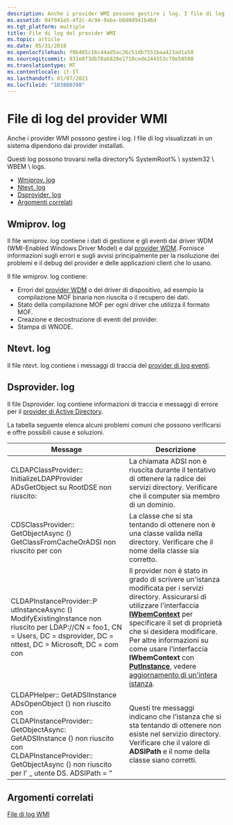```yaml
---
description: Anche i provider WMI possono gestire i log. I file di log visualizzati in un sistema dipendono dai provider installati.
ms.assetid: 04f041e5-4f2c-4c94-9aba-b040d941b46d
ms.tgt_platform: multiple
title: File di log del provider WMI
ms.topic: article
ms.date: 05/31/2018
ms.openlocfilehash: f0b485c16c44ad5ac26c51db7551baa423ad1a58
ms.sourcegitcommit: 831e8f3db78ab820e1710cede244553c70e50500
ms.translationtype: MT
ms.contentlocale: it-IT
ms.lasthandoff: 01/07/2021
ms.locfileid: "103880398"
---
```

# <a name="wmi-provider-log-files"></a>File di log del provider WMI

Anche i provider WMI possono gestire i log. I file di log visualizzati in un sistema dipendono dai provider installati.

Questi log possono trovarsi nella directory% SystemRoot% \\ system32 \\ WBEM \\ logs.

-   [Wmiprov. log](#wmiprovlog)
-   [Ntevt. log](#ntevtlog)
-   [Dsprovider. log](#dsproviderlog)
-   [Argomenti correlati](#related-topics)

## <a name="wmiprovlog"></a>Wmiprov. log

Il file wmiprov. log contiene i dati di gestione e gli eventi dai driver WDM (WMI-Enabled Windows Driver Model) e dal [provider WDM](/windows/desktop/WmiCoreProv/wdm-provider). Fornisce informazioni sugli errori e sugli avvisi principalmente per la risoluzione dei problemi e il debug del provider e delle applicazioni client che lo usano.

Il file wmiprov. log contiene:

-   Errori del [provider WDM](/windows/desktop/WmiCoreProv/wdm-provider) o del driver di dispositivo, ad esempio la compilazione MOF binaria non riuscita o il recupero dei dati.
-   Stato della compilazione MOF per ogni driver che utilizza il formato MOF.
-   Creazione e decostruzione di eventi del provider.
-   Stampa di WNODE.

## <a name="ntevtlog"></a>Ntevt. log

Il file ntevt. log contiene i messaggi di traccia del [provider di log eventi](/previous-versions/windows/desktop/eventlogprov/event-log-provider).

## <a name="dsproviderlog"></a>Dsprovider. log

Il file Dsprovider. log contiene informazioni di traccia e messaggi di errore per il [provider di Active Directory](/previous-versions/windows/desktop/dsprov/active-directory-provider).

La tabella seguente elenca alcuni problemi comuni che possono verificarsi e offre possibili cause e soluzioni.



| Message                                                                                                                                                                                                                                                                                                        | Descrizione                                                                                                                                                                                                                                                                                                                                                                                                  |
|----------------------------------------------------------------------------------------------------------------------------------------------------------------------------------------------------------------------------------------------------------------------------------------------------------------|--------------------------------------------------------------------------------------------------------------------------------------------------------------------------------------------------------------------------------------------------------------------------------------------------------------------------------------------------------------------------------------------------------------|
| CLDAPClassProvider:: InitializeLDAPProvider ADsGetObject su RootDSE non riuscito: <hresult>                                                                                                                                                                                                                    | La chiamata ADSI non è riuscita durante il tentativo di ottenere la radice dei servizi directory. Verificare che il computer sia membro di un dominio.                                                                                                                                                                                                                                                                             |
| CDSClassProvider:: GetObjectAsync () GetClassFromCacheOrADSI non riuscito per <class name> con <hresult>                                                                                                                                                                                                  | La classe che si sta tentando di ottenere non è una classe valida nella directory. Verificare che il nome della classe sia corretto.                                                                                                                                                                                                                                                                                                |
| CLDAPInstanceProvider::P utInstanceAsync () ModifyExistingInstance non riuscito per LDAP://CN = foo1, CN = Users, DC = dsprovider, DC = nttest, DC = Microsoft, DC = com con <hresult>                                                                                                                                       | Il provider non è stato in grado di scrivere un'istanza modificata per i servizi directory. Assicurarsi di utilizzare l'interfaccia [**IWbemContext**](/windows/desktop/api/WbemCli/nn-wbemcli-iwbemcontext) per specificare il set di proprietà che si desidera modificare. Per altre informazioni su come usare l'interfaccia **IWbemContext** con [**PutInstance**](/windows/desktop/api/Provider/nf-provider-provider-putinstance(constcinstance__long)), vedere [aggiornamento di un'intera istanza](updating-an-entire-instance.md). |
| CLDAPHelper:: GetADSIInstance ADsOpenObject () non riuscito <class name> con <hresult><br/> CLDAPInstanceProvider:: GetObjectAsync: GetADSIInstance () non riuscito con <hresult><br/> CLDAPInstanceProvider:: GetObjectAsync () non riuscito per l' \_ utente DS. ADSIPath = "<class name><br/> | Questi tre messaggi indicano che l'istanza che si sta tentando di ottenere non esiste nel servizio directory. Verificare che il valore di **ADSIPath** e il nome della classe siano corretti.                                                                                                                                                                                                                                |



 

## <a name="related-topics"></a>Argomenti correlati

<dl> <dt>

[File di log WMI](wmi-log-files.md)
</dt> </dl>

 

